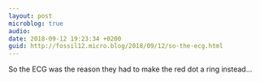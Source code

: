 ```yaml
---
layout: post
microblog: true
audio: 
date: 2018-09-12 19:23:34 +0200
guid: http://fossil12.micro.blog/2018/09/12/so-the-ecg.html
---
```

So the ECG was the reason they had to make the red dot a ring instead...

